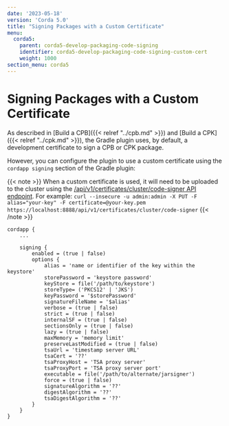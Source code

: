 ```yaml
---
date: '2023-05-18'
version: 'Corda 5.0'
title: "Signing Packages with a Custom Certificate"
menu:
  corda5:
    parent: corda5-develop-packaging-code-signing
    identifier: corda5-develop-packaging-code-signing-custom-cert
    weight: 1000
section_menu: corda5
---
```


# Signing Packages with a Custom Certificate

As described in [Build a CPB]({{< relref "../cpb.md" >}}) and [Build a CPK]({{< relref "../cpk.md" >}}), the Gradle plugin uses, by default,
a development certificate to sign a CPB or CPK package.

However, you can configure the plugin to use a custom certificate using the `cordapp signing` section of the Gradle plugin:

{{< note >}}
When a custom certificate is used, it will need to be uploaded to the cluster using the
[/api/v1/certificates/cluster/code-signer API endpoint](https://docs.r3.com/en/platform/corda/5.0-beta/rest-api/C5_OpenAPI.html#tag/Certificates-API/operation/put_certificates_cluster__usage_).
For example:
`curl --insecure -u admin:admin -X PUT -F alias="your-key" -F certificate=@your-key.pem https://localhost:8888/api/v1/certificates/cluster/code-signer`
{{< /note >}}

```
cordapp {
    ...

    signing {
        enabled = (true | false)
        options {
            alias = 'name or identifier of the key within the keystore'
            storePassword = 'keystore password'
            keyStore = file('/path/to/keystore')
            storeType= ('PKCS12' | 'JKS')
            keyPassword = '$storePassword'
            signatureFileName = '$alias'
            verbose = (true | false)
            strict = (true | false)
            internalSF = (true | false)
            sectionsOnly = (true | false)
            lazy = (true | false)
            maxMemory = 'memory limit'
            preserveLastModified = (true | false)
            tsaUrl = 'timestamp server URL'
            tsaCert = '??'
            tsaProxyHost = 'TSA proxy server'
            tsaProxyPort = 'TSA proxy server port'
            executable = file('/path/to/alternate/jarsigner')
            force = (true | false)
            signatureAlgorithm = '??'
            digestAlgorithm = '??'
            tsaDigestAlgorithm = '??'
        }
    }
}
```
